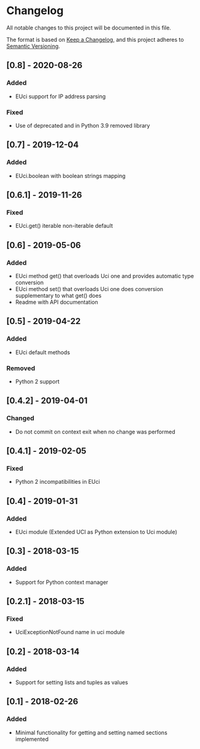 # Changelog
All notable changes to this project will be documented in this file.

The format is based on [Keep a Changelog](https://keepachangelog.com/en/1.0.0/),
and this project adheres to [Semantic Versioning](https://semver.org/spec/v2.0.0.html).

## [0.8] - 2020-08-26
### Added
- EUci support for IP address parsing

### Fixed
- Use of deprecated and in Python 3.9 removed library


## [0.7] - 2019-12-04
### Added
- EUci.boolean with boolean strings mapping


## [0.6.1] - 2019-11-26
### Fixed
- EUci.get() iterable non-iterable default


## [0.6] - 2019-05-06
### Added
- EUci method get() that overloads Uci one and provides automatic type conversion
- EUci method set() that overloads Uci one does conversion supplementary to what
  get() does
- Readme with API documentation


## [0.5] - 2019-04-22
### Added
- EUci default methods

### Removed
- Python 2 support


## [0.4.2] - 2019-04-01
### Changed
- Do not commit on context exit when no change was performed


## [0.4.1] - 2019-02-05
### Fixed
- Python 2 incompatibilities in EUci


## [0.4] - 2019-01-31
### Added
- EUci module (Extended UCI as Python extension to Uci module)


## [0.3] - 2018-03-15
### Added
- Support for Python context manager


## [0.2.1] - 2018-03-15
### Fixed
- UciExceptionNotFound name in uci module


## [0.2] - 2018-03-14
### Added
- Support for setting lists and tuples as values


## [0.1] - 2018-02-26
### Added
- Minimal functionality for getting and setting named sections implemented
